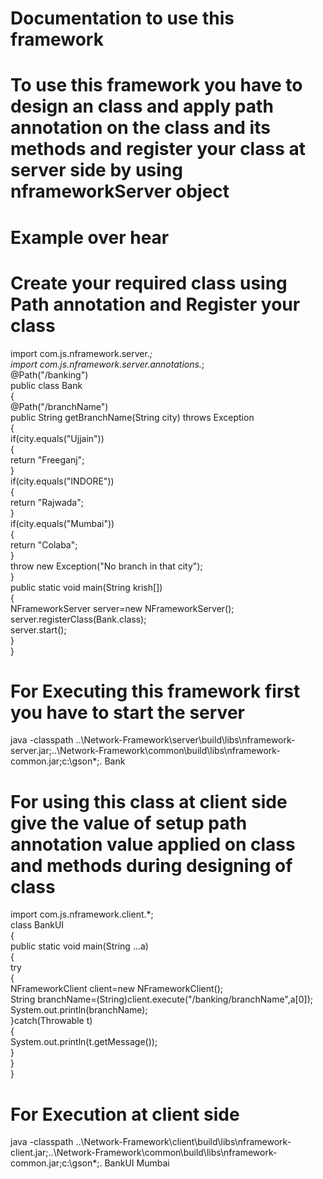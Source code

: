 # Documentation to use this framework
# To use this framework you have to design an class and apply path annotation on the class and its methods and register your class at server side by using nframeworkServer object
# Example over hear
# Create your required class using Path annotation and Register your class
import com.js.nframework.server.*;
<br>
import com.js.nframework.server.annotations.*;
<br>
@Path("/banking")
<br>
public class Bank 
<br>
{
<br>
@Path("/branchName")
<br>
public String getBranchName(String city) throws Exception
<br>
{
<br>
if(city.equals("Ujjain"))
<br>
{
<br>
return "Freeganj";
<br>
}
<br>
if(city.equals("INDORE"))
<br>
{
<br>
return "Rajwada";
<br>
}
<br>
if(city.equals("Mumbai"))
<br>
{
<br>
return "Colaba";
<br>
}
<br>
throw new Exception("No branch in that city");
<br>
}
<br>
public static void main(String krish[])
<br>
{
<br>
NFrameworkServer server=new NFrameworkServer();
<br>
server.registerClass(Bank.class);
<br>
server.start();
<br>
}
<br>
}
<br>


# For Executing this framework first you have to start the server

java -classpath ..\Network-Framework\server\build\libs\nframework-server.jar;..\Network-Framework\common\build\libs\nframework-common.jar;c:\gson\*;. Bank
 
# For using this class at client side give the value of setup path annotation value applied on class and methods during designing of class

import com.js.nframework.client.*;
<br>
class BankUI
<br>
{
<br>
public static void main(String ...a)
<br>
{
<br>
try
<br>
{
<br>
NFrameworkClient client=new NFrameworkClient();
<br>
String branchName=(String)client.execute("/banking/branchName",a[0]);
<br>
System.out.println(branchName);
<br>
}catch(Throwable t)
<br>
{
<br>
System.out.println(t.getMessage());
<br>
}
<br>
}
<br>
}
<br>

# For Execution at client side

java -classpath ..\Network-Framework\client\build\libs\nframework-client.jar;..\Network-Framework\common\build\libs\nframework-common.jar;c:\gson\*;. BankUI Mumbai
